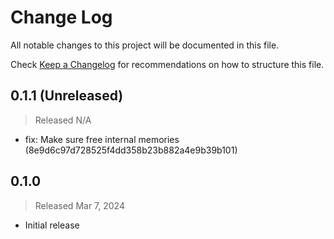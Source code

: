 # Change Log

All notable changes to this project will be documented in this file.

Check [Keep a Changelog](http://keepachangelog.com/) for recommendations on how to structure this file.


## 0.1.1 (Unreleased)
> Released N/A

* fix: Make sure free internal memories (8e9d6c97d728525f4dd358b23b882a4e9b39b101)

## 0.1.0
> Released Mar 7, 2024

* Initial release
